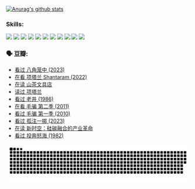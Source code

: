 
[![Anurag's github stats](https://github-readme-stats.vercel.app/api?username=w940853815)](https://github.com/anuraghazra/github-readme-stats)

### Skills:

<code><img height="32" src="https://cdn.jsdelivr.net/npm/simple-icons@v5/icons/python.svg"></code>
<code><img height="32" src="https://cdn.jsdelivr.net/npm/simple-icons@v5/icons/javascript.svg"></code>
<code><img height="32" src="https://cdn.jsdelivr.net/npm/simple-icons@v5/icons/django.svg"></code>
<code><img height="32" src="https://cdn.jsdelivr.net/npm/simple-icons@v5/icons/flask.svg"></code>
<code><img height="32" src="https://cdn.jsdelivr.net/npm/simple-icons@v5/icons/vuetify.svg"></code>
<code><img height="32" src="https://cdn.jsdelivr.net/npm/simple-icons@v5/icons/git.svg"></code>
<code><img height="32" src="https://cdn.jsdelivr.net/npm/simple-icons@v5/icons/docker.svg"></code>
<code><img height="32" src="https://cdn.jsdelivr.net/npm/simple-icons@v5/icons/postgresql.svg"></code>
<code><img height="32" src="https://cdn.jsdelivr.net/npm/simple-icons@v5/icons/elasticsearch.svg"></code>
<code><img height="32" src="https://cdn.jsdelivr.net/npm/simple-icons@v5/icons/macos.svg"></code>
<code><img height="32" src="https://cdn.jsdelivr.net/npm/simple-icons@v5/icons/linux.svg"></code>

### 🗣 豆瓣:

<!-- DOUBAN-ACTIVITIES:START -->
- [看过 八角笼中‎ (2023)](https://www.douban.com/people/136069238/status/4367541707/?_i=94924035)
- [在看 项塔兰 Shantaram‎ (2022)](https://www.douban.com/people/136069238/status/4365497032/?_i=94924035)
- [在读 山茶文具店](https://www.douban.com/people/136069238/status/4364620725/?_i=94924035)
- [读过 项塔兰](https://www.douban.com/people/136069238/status/4364620288/?_i=94924035)
- [看过 老井‎ (1986)](https://www.douban.com/people/136069238/status/4362366672/?_i=94924035)
- [在看 毛骗 第二季‎ (2011)](https://www.douban.com/people/136069238/status/4355752869/?_i=94924035)
- [看过 毛骗 第一季‎ (2010)](https://www.douban.com/people/136069238/status/4355752667/?_i=94924035)
- [看过 孤注一掷‎ (2023)](https://www.douban.com/people/136069238/status/4354774568/?_i=94924035)
- [在读 新时空：硅碳融合的产业革命](https://www.douban.com/people/136069238/status/4348545149/?_i=94924035)
- [看过 投奔怒海‎ (1982)](https://www.douban.com/people/136069238/status/4336696255/?_i=94924035)
<!-- DOUBAN-ACTIVITIES:END -->


![Snake animation](https://raw.githubusercontent.com/w940853815/w940853815/output/github-contribution-grid-snake.svg)

<!--
**w940853815/w940853815** is a ✨ _special_ ✨ repository because its `README.md` (this file) appears on your GitHub profile.

Here are some ideas to get you started:

- 🔭 I’m currently working on ...
- 🌱 I’m currently learning ...
- 👯 I’m looking to collaborate on ...
- 🤔 I’m looking for help with ...
- 💬 Ask me about ...
- 📫 How to reach me: ...
- 😄 Pronouns: ...
- ⚡ Fun fact: ...
-->

